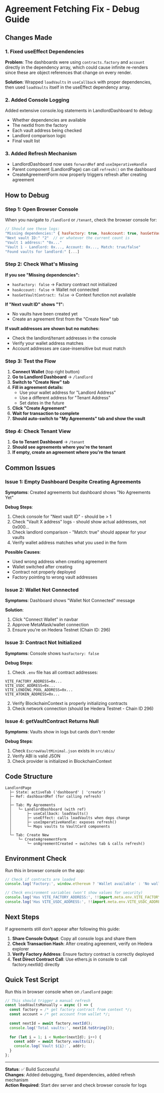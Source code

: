 # Agreement Fetching Fix - Debug Guide

## Changes Made

### 1. Fixed useEffect Dependencies
**Problem**: The dashboards were using `contracts.factory` and `account` directly in the dependency array, which could cause infinite re-renders since these are object references that change on every render.

**Solution**: Wrapped `loadVaults` in `useCallback` with proper dependencies, then used `loadVaults` itself in the useEffect dependency array.

### 2. Added Console Logging
Added extensive console.log statements in LandlordDashboard to debug:
- Whether dependencies are available
- The nextId from the factory
- Each vault address being checked
- Landlord comparison logic
- Final vault list

### 3. Added Refresh Mechanism
- LandlordDashboard now uses `forwardRef` and `useImperativeHandle`
- Parent component (LandlordPage) can call `refresh()` on the dashboard
- CreateAgreementForm now properly triggers refresh after creating agreement

## How to Debug

### Step 1: Open Browser Console
When you navigate to `/landlord` or `/tenant`, check the browser console for:

```javascript
// Should see these logs:
"Missing dependencies:" { hasFactory: true, hasAccount: true, hasGetVaultContract: true }
"Next vault ID:" "2"  // or whatever the current count is
"Vault 1 address:" "0x..."
"Vault 1 - Landlord: 0x..., Account: 0x..., Match: true/false"
"Found vaults for landlord:" [...]
```

### Step 2: Check What's Missing

**If you see "Missing dependencies":**
- `hasFactory: false` → Factory contract not initialized
- `hasAccount: false` → Wallet not connected
- `hasGetVaultContract: false` → Context function not available

**If "Next vault ID" shows "1":**
- No vaults have been created yet
- Create an agreement first from the "Create New" tab

**If vault addresses are shown but no matches:**
- Check the landlord/tenant addresses in the console
- Verify your wallet address matches
- Account addresses are case-insensitive but must match

### Step 3: Test the Flow

1. **Connect Wallet** (top right button)
2. **Go to Landlord Dashboard** → `/landlord`
3. **Switch to "Create New" tab**
4. **Fill in agreement details:**
   - Use your wallet address for "Landlord Address"
   - Use a different address for "Tenant Address"
   - Set dates in the future
5. **Click "Create Agreement"**
6. **Wait for transaction to complete**
7. **Should auto-switch to "My Agreements" tab and show the vault**

### Step 4: Check Tenant View

1. **Go to Tenant Dashboard** → `/tenant`
2. **Should see agreements where you're the tenant**
3. **If empty, create an agreement where you're the tenant**

## Common Issues

### Issue 1: Empty Dashboard Despite Creating Agreements
**Symptoms**: Created agreements but dashboard shows "No Agreements Yet"

**Debug Steps**:
1. Check console for "Next vault ID" - should be > 1
2. Check "Vault X address" logs - should show actual addresses, not 0x000...
3. Check landlord comparison - "Match: true" should appear for your vaults
4. Verify wallet address matches what you used in the form

**Possible Causes**:
- Used wrong address when creating agreement
- Wallet switched after creating
- Contract not properly deployed
- Factory pointing to wrong vault addresses

### Issue 2: Wallet Not Connected
**Symptoms**: Dashboard shows "Wallet Not Connected" message

**Solution**:
1. Click "Connect Wallet" in navbar
2. Approve MetaMask/wallet connection
3. Ensure you're on Hedera Testnet (Chain ID: 296)

### Issue 3: Contract Not Initialized
**Symptoms**: Console shows `hasFactory: false`

**Debug Steps**:
1. Check `.env` file has all contract addresses:
```env
VITE_FACTORY_ADDRESS=0x...
VITE_USDC_ADDRESS=0x...
VITE_LENDING_POOL_ADDRESS=0x...
VITE_ATOKEN_ADDRESS=0x...
```

2. Verify BlockchainContext is properly initializing contracts
3. Check network connection (should be Hedera Testnet - Chain ID 296)

### Issue 4: getVaultContract Returns Null
**Symptoms**: Vaults show in logs but cards don't render

**Debug Steps**:
1. Check `EscrowVaultMinimal.json` exists in `src/abis/`
2. Verify ABI is valid JSON
3. Check provider is initialized in BlockchainContext

## Code Structure

```
LandlordPage
  ├─ State: activeTab ('dashboard' | 'create')
  ├─ Ref: dashboardRef (for calling refresh)
  │
  ├─ Tab: My Agreements
  │   └─ LandlordDashboard (with ref)
  │       ├─ useCallback: loadVaults()
  │       ├─ useEffect: calls loadVaults when deps change
  │       ├─ useImperativeHandle: exposes refresh()
  │       └─ Maps vaults to VaultCard components
  │
  └─ Tab: Create New
      └─ CreateAgreementForm
          └─ onAgreementCreated → switches tab & calls refresh()
```

## Environment Check

Run this in browser console on the app:
```javascript
// Check if contracts are loaded
console.log('Factory:', window.ethereum ? 'Wallet available' : 'No wallet');

// Check environment variables (won't show values for security)
console.log('Has VITE_FACTORY_ADDRESS:', !!import.meta.env.VITE_FACTORY_ADDRESS);
console.log('Has VITE_USDC_ADDRESS:', !!import.meta.env.VITE_USDC_ADDRESS);
```

## Next Steps

If agreements still don't appear after following this guide:

1. **Share Console Output**: Copy all console logs and share them
2. **Check Transaction Hash**: After creating agreement, verify on Hedera explorer
3. **Verify Factory Address**: Ensure factory contract is correctly deployed
4. **Test Direct Contract Call**: Use ethers.js in console to call factory.nextId() directly

## Quick Test Script

Run this in browser console when on `/landlord` page:
```javascript
// This should trigger a manual refresh
const loadVaultsManually = async () => {
  const factory = /* get factory contract from context */;
  const account = /* get account from wallet */;
  
  const nextId = await factory.nextId();
  console.log('Total vaults:', nextId.toString());
  
  for (let i = 1; i < Number(nextId); i++) {
    const addr = await factory.vaults(i);
    console.log(`Vault ${i}:`, addr);
  }
};
```

---

**Status**: ✅ Build Successful  
**Changes**: Added debugging, fixed dependencies, added refresh mechanism  
**Action Required**: Start dev server and check browser console for logs
